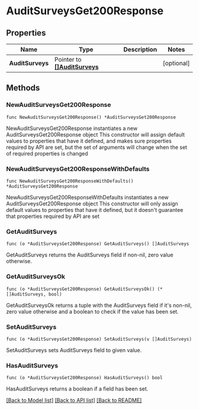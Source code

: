 # AuditSurveysGet200Response

## Properties

Name | Type | Description | Notes
------------ | ------------- | ------------- | -------------
**AuditSurveys** | Pointer to [**[]AuditSurveys**](AuditSurveys.md) |  | [optional] 

## Methods

### NewAuditSurveysGet200Response

`func NewAuditSurveysGet200Response() *AuditSurveysGet200Response`

NewAuditSurveysGet200Response instantiates a new AuditSurveysGet200Response object
This constructor will assign default values to properties that have it defined,
and makes sure properties required by API are set, but the set of arguments
will change when the set of required properties is changed

### NewAuditSurveysGet200ResponseWithDefaults

`func NewAuditSurveysGet200ResponseWithDefaults() *AuditSurveysGet200Response`

NewAuditSurveysGet200ResponseWithDefaults instantiates a new AuditSurveysGet200Response object
This constructor will only assign default values to properties that have it defined,
but it doesn't guarantee that properties required by API are set

### GetAuditSurveys

`func (o *AuditSurveysGet200Response) GetAuditSurveys() []AuditSurveys`

GetAuditSurveys returns the AuditSurveys field if non-nil, zero value otherwise.

### GetAuditSurveysOk

`func (o *AuditSurveysGet200Response) GetAuditSurveysOk() (*[]AuditSurveys, bool)`

GetAuditSurveysOk returns a tuple with the AuditSurveys field if it's non-nil, zero value otherwise
and a boolean to check if the value has been set.

### SetAuditSurveys

`func (o *AuditSurveysGet200Response) SetAuditSurveys(v []AuditSurveys)`

SetAuditSurveys sets AuditSurveys field to given value.

### HasAuditSurveys

`func (o *AuditSurveysGet200Response) HasAuditSurveys() bool`

HasAuditSurveys returns a boolean if a field has been set.


[[Back to Model list]](../README.md#documentation-for-models) [[Back to API list]](../README.md#documentation-for-api-endpoints) [[Back to README]](../README.md)


